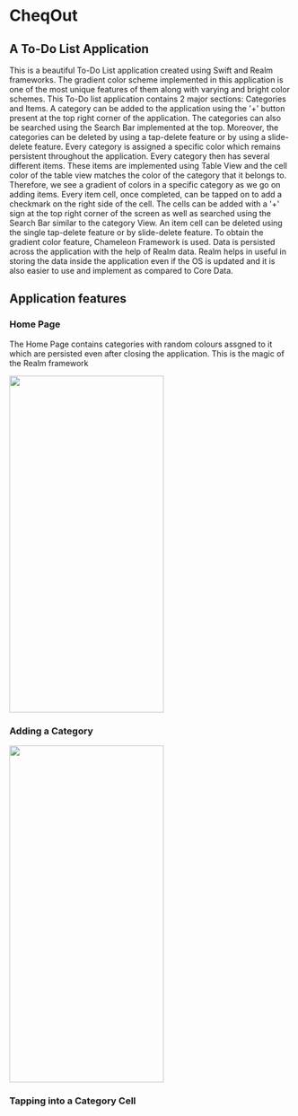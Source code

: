 # CheqOut

## A To-Do List Application

This is a beautiful To-Do List application created using Swift and Realm frameworks. The gradient color scheme implemented in this application is one of the most unique features of them along with varying and bright color schemes. This To-Do list application contains 2 major sections: Categories and Items. A category can be added to the application using the '+' button present at the top right corner of the application. The categories can also be searched using the Search Bar implemented at the top. Moreover, the categories can be deleted by using a tap-delete feature or by using a slide-delete feature. Every category is assigned a specific color which remains persistent throughout the application. Every category then has several different items. These items are implemented using Table View and the cell color of the table view matches the color of the category that it belongs to. Therefore, we see a gradient of colors in a specific category as we go on adding items. Every item cell, once completed, can be tapped on to add a checkmark on the right side of the cell. The cells can be added with a '+' sign at the top right corner of the screen as well as searched using the Search Bar similar to the category View. An item cell can be deleted using the single tap-delete feature or by slide-delete feature. To obtain the gradient color feature, Chameleon Framework is used. Data is persisted across the application with the help of Realm data. Realm helps in useful in storing the data inside the application even if the OS is updated and it is also easier to use and implement as compared to Core Data.

## Application features

### Home Page

The Home Page contains categories with random colours assgned to it which are persisted even after closing the application. This is the magic of the Realm framework

<img src="https://github.com/gitpushOmnik/CheqOut/blob/main/CheqOut/README%20Images/IMG_2696.jpg" width="275" height="600">

### Adding a Category

<img src="https://github.com/gitpushOmnik/CheqOut/blob/main/CheqOut/README%20Images/RPReplay_Final1678838799.gif" width="275" height="600">

### Tapping into a Category Cell

